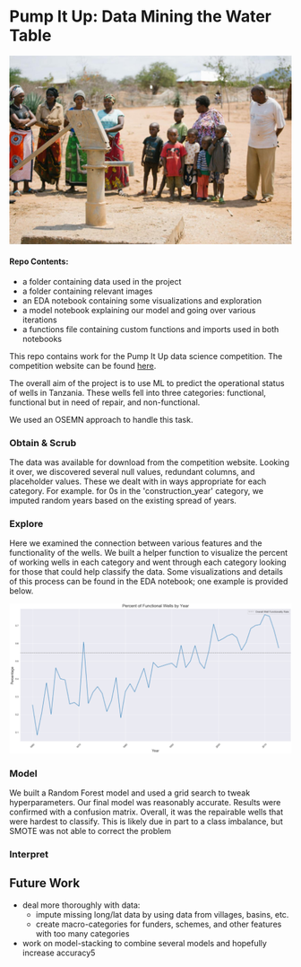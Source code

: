 # Pump It Up: Data Mining the Water Table
![title](images/well.jpg)
#### Repo Contents:
- a folder containing data used in the project
- a folder containing relevant images
- an EDA notebook containing some visualizations and exploration
- a model notebook explaining our model and going over various iterations
- a functions file containing custom functions and imports used in both notebooks

This repo contains work for the Pump It Up data science competition. The competition website can be found [here](https://www.drivendata.org/competitions/7/pump-it-up-data-mining-the-water-table/page/23/).

The overall aim of the project is to use ML to predict the operational status of wells in Tanzania. These wells fell into three categories: functional, functional but in need of repair, and non-functional. 

We used an OSEMN approach to handle this task.

### Obtain & Scrub
The data was available for download from the competition website. Looking it over, we discovered several null values, redundant columns, and placeholder values. These we dealt with in ways appropriate for each category. For example. for 0s in the 'construction_year' category, we imputed random years based on the existing spread of years.

### Explore
Here we examined the connection between various features and the functionality of the wells. We built a helper function to visualize the percent of working wells in each category and went through each category looking for those that could help classify the data. Some visualizations and details of this process can be found in the EDA notebook; one example is provided below.

![title](images/well_functionality_by_year.png)

### Model
We built a Random Forest model and used a grid search to tweak hyperparameters. Our final model was reasonably accurate. Results were confirmed with a confusion matrix. Overall, it was the repairable wells that were hardest to classify. This is likely due in part to a class imbalance, but SMOTE was not able to correct the problem

### Interpret




## Future Work
- deal more thoroughly with data:
    - impute missing long/lat data by using data from villages, basins, etc.
    - create macro-categories for funders, schemes, and other features with too many categories
- work on model-stacking to combine several models and hopefully increase accuracy5